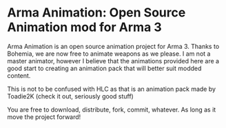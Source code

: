 Arma Animation: Open Source Animation mod for Arma 3
=====


Arma Animation is an open source animation project for Arma 3. 
Thanks to Bohemia, we are now free to animate weapons as we please.
I am not a master animator, however I believe that the animations provided here
are a good start to creating an animation pack that will better suit modded content.

This is not to be confused with HLC as that is an animation pack made by Toadie2K (check it out, seriously good stuff)

You are free to download, distribute, fork, commit, whatever. As long as it move the project forward!
